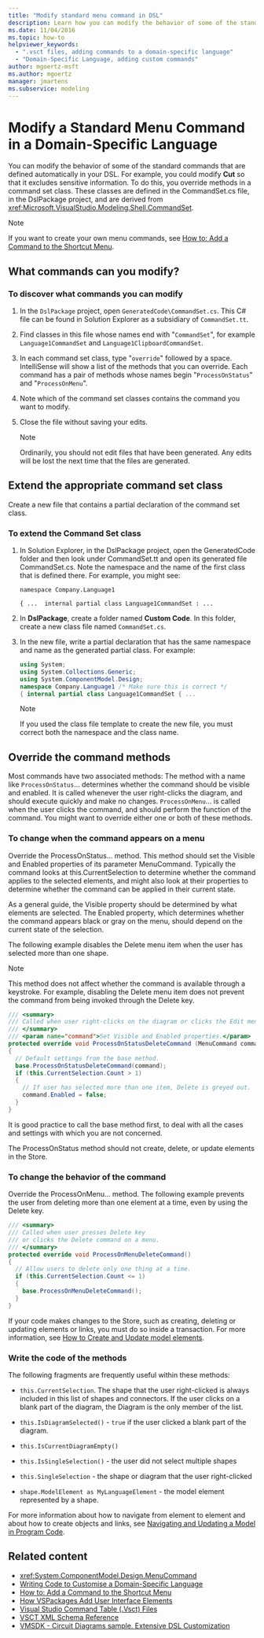```yaml
---
title: "Modify standard menu command in DSL"
description: Learn how you can modify the behavior of some of the standard commands that are defined automatically in your DSL.
ms.date: 11/04/2016
ms.topic: how-to
helpviewer_keywords:
  - ".vsct files, adding commands to a domain-specific language"
  - "Domain-Specific Language, adding custom commands"
author: mgoertz-msft
ms.author: mgoertz
manager: jmartens
ms.subservice: modeling
---
```

# Modify a Standard Menu Command in a Domain-Specific Language

You can modify the behavior of some of the standard commands that are defined automatically in your DSL. For example, you could modify **Cut** so that it excludes sensitive information. To do this, you override methods in a command set class. These classes are defined in the CommandSet.cs file, in the DslPackage project, and are derived from <xref:Microsoft.VisualStudio.Modeling.Shell.CommandSet>.

> [!NOTE]
> If you want to create your own menu commands, see [How to: Add a Command to the Shortcut Menu](../modeling/how-to-add-a-command-to-the-shortcut-menu.md).

## What commands can you modify?

### To discover what commands you can modify

1. In the `DslPackage` project, open `GeneratedCode\CommandSet.cs`. This C# file can be found in Solution Explorer as a subsidiary of `CommandSet.tt`.

2. Find classes in this file whose names end with "`CommandSet`", for example `Language1CommandSet` and `Language1ClipboardCommandSet`.

3. In each command set class, type "`override`" followed by a space. IntelliSense will show a list of the methods that you can override. Each command has a pair of methods whose names begin "`ProcessOnStatus`" and "`ProcessOnMenu`".

4. Note which of the command set classes contains the command you want to modify.

5. Close the file without saving your edits.

    > [!NOTE]
    > Ordinarily, you should not edit files that have been generated. Any edits will be lost the next time that the files are generated.

## Extend the appropriate command set class

Create a new file that contains a partial declaration of the command set class.

### To extend the Command Set class

1. In Solution Explorer, in the DslPackage project, open the GeneratedCode folder and then look under CommandSet.tt and open its generated file CommandSet.cs. Note the namespace and the name of the first class that is defined there. For example, you might see:

     `namespace Company.Language1`

     `{ ...  internal partial class Language1CommandSet : ...`

2. In **DslPackage**, create a folder named **Custom Code**. In this folder, create a new class file named `CommandSet.cs`.

3. In the new file, write a partial declaration that has the same namespace and name as the generated partial class. For example:

    ```csharp
    using System;
    using System.Collections.Generic;
    using System.ComponentModel.Design;
    namespace Company.Language1 /* Make sure this is correct */
    { internal partial class Language1CommandSet { ...
    ```

    > [!NOTE]
    > If you used the class file template to create the new file, you must correct both the namespace and the class name.

## Override the command methods

Most commands have two associated methods: The method with a name like `ProcessOnStatus`... determines whether the command should be visible and enabled. It is called whenever the user right-clicks the diagram, and should execute quickly and make no changes. `ProcessOnMenu`... is called when the user clicks the command, and should perform the function of the command. You might want to override either one or both of these methods.

### To change when the command appears on a menu

Override the ProcessOnStatus... method. This method should set the Visible and Enabled properties of its parameter MenuCommand. Typically the command looks at this.CurrentSelection to determine whether the command applies to the selected elements, and might also look at their properties to determine whether the command can be applied in their current state.

As a general guide, the Visible property should be determined by what elements are selected. The Enabled property, which determines whether the command appears black or gray on the menu, should depend on the current state of the selection.

The following example disables the Delete menu item when the user has selected more than one shape.

> [!NOTE]
> This method does not affect whether the command is available through a keystroke. For example, disabling the Delete menu item does not prevent the command from being invoked through the Delete key.

```csharp
/// <summary>
/// Called when user right-clicks on the diagram or clicks the Edit menu.
/// </summary>
/// <param name="command">Set Visible and Enabled properties.</param>
protected override void ProcessOnStatusDeleteCommand (MenuCommand command)
{
  // Default settings from the base method.
  base.ProcessOnStatusDeleteCommand(command);
  if (this.CurrentSelection.Count > 1)
  {
    // If user has selected more than one item, Delete is greyed out.
    command.Enabled = false;
  }
}
```

It is good practice to call the base method first, to deal with all the cases and settings with which you are not concerned.

The ProcessOnStatus method should not create, delete, or update elements in the Store.

### To change the behavior of the command

Override the ProcessOnMenu... method. The following example prevents the user from deleting more than one element at a time, even by using the Delete key.

```csharp
/// <summary>
/// Called when user presses Delete key
/// or clicks the Delete command on a menu.
/// </summary>
protected override void ProcessOnMenuDeleteCommand()
{
  // Allow users to delete only one thing at a time.
  if (this.CurrentSelection.Count <= 1)
  {
    base.ProcessOnMenuDeleteCommand();
  }
}
```

If your code makes changes to the Store, such as creating, deleting or updating elements or links, you must do so inside a transaction. For more information, see [How to Create and Update model elements](../modeling/how-to-modify-a-standard-menu-command-in-a-domain-specific-language.md).

### Write the code of the methods

The following fragments are frequently useful within these methods:

- `this.CurrentSelection`. The shape that the user right-clicked is always included in this list of shapes and connectors. If the user clicks on a blank part of the diagram, the Diagram is the only member of the list.

- `this.IsDiagramSelected()` - `true` if the user clicked a blank part of the diagram.

- `this.IsCurrentDiagramEmpty()`

- `this.IsSingleSelection()` - the user did not select multiple shapes

- `this.SingleSelection` - the shape or diagram that the user right-clicked

- `shape.ModelElement as MyLanguageElement` - the model element represented by a shape.

For more information about how to navigate from element to element and about how to create objects and links, see [Navigating and Updating a Model in Program Code](../modeling/navigating-and-updating-a-model-in-program-code.md).

## Related content

- <xref:System.ComponentModel.Design.MenuCommand>
- [Writing Code to Customise a Domain-Specific Language](../modeling/writing-code-to-customise-a-domain-specific-language.md)
- [How to: Add a Command to the Shortcut Menu](../modeling/how-to-add-a-command-to-the-shortcut-menu.md)
- [How VSPackages Add User Interface Elements](../extensibility/internals/how-vspackages-add-user-interface-elements.md)
- [Visual Studio Command Table (.Vsct) Files](../extensibility/internals/visual-studio-command-table-dot-vsct-files.md)
- [VSCT XML Schema Reference](../extensibility/vsct-xml-schema-reference.md)
- [VMSDK - Circuit Diagrams sample. Extensive DSL Customization](https://code.msdn.microsoft.com/Visualization-Modeling-SDK-763778e8)
